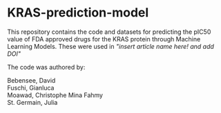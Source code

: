 # KRAS-prediction-model

This repository contains the code and datasets for predicting the pIC50 value of FDA approved drugs for the KRAS protein through Machine Learning Models.
These were used in *"insert article name here! and add DOI"*

The code was authored by:

Bebensee, David <br>
Fuschi, Gianluca <br>
Moawad, Christophe Mina Fahmy <br>
St. Germain, Julia <br>
